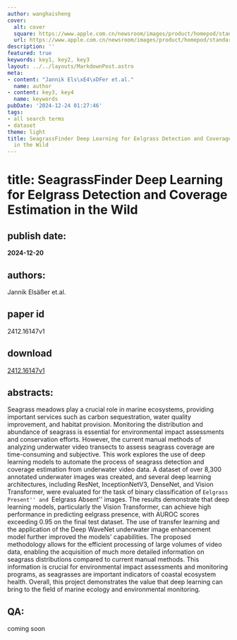 ```yaml
---
author: wanghaisheng
cover:
  alt: cover
  square: https://www.apple.com.cn/newsroom/images/product/homepod/standard/Apple-HomePod-hero-230118_big.jpg.large_2x.jpg
  url: https://www.apple.com.cn/newsroom/images/product/homepod/standard/Apple-HomePod-hero-230118_big.jpg.large_2x.jpg
description: ''
featured: true
keywords: key1, key2, key3
layout: ../../layouts/MarkdownPost.astro
meta:
- content: "Jannik Els\xE4\xDFer et.al."
  name: author
- content: key3, key4
  name: keywords
pubDate: '2024-12-24 01:27:46'
tags:
- all search terms
- dataset
theme: light
title: SeagrassFinder Deep Learning for Eelgrass Detection and Coverage Estimation
  in the Wild
---
```


# title: SeagrassFinder Deep Learning for Eelgrass Detection and Coverage Estimation in the Wild 
## publish date: 
**2024-12-20** 
## authors: 
  Jannik Elsäßer et.al. 
## paper id
2412.16147v1
## download
[2412.16147v1](http://arxiv.org/abs/2412.16147v1)
## abstracts:
Seagrass meadows play a crucial role in marine ecosystems, providing important services such as carbon sequestration, water quality improvement, and habitat provision. Monitoring the distribution and abundance of seagrass is essential for environmental impact assessments and conservation efforts. However, the current manual methods of analyzing underwater video transects to assess seagrass coverage are time-consuming and subjective. This work explores the use of deep learning models to automate the process of seagrass detection and coverage estimation from underwater video data. A dataset of over 8,300 annotated underwater images was created, and several deep learning architectures, including ResNet, InceptionNetV3, DenseNet, and Vision Transformer, were evaluated for the task of binary classification of ``Eelgrass Present'' and ``Eelgrass Absent'' images. The results demonstrate that deep learning models, particularly the Vision Transformer, can achieve high performance in predicting eelgrass presence, with AUROC scores exceeding 0.95 on the final test dataset. The use of transfer learning and the application of the Deep WaveNet underwater image enhancement model further improved the models' capabilities. The proposed methodology allows for the efficient processing of large volumes of video data, enabling the acquisition of much more detailed information on seagrass distributions compared to current manual methods. This information is crucial for environmental impact assessments and monitoring programs, as seagrasses are important indicators of coastal ecosystem health. Overall, this project demonstrates the value that deep learning can bring to the field of marine ecology and environmental monitoring.
## QA:
coming soon
